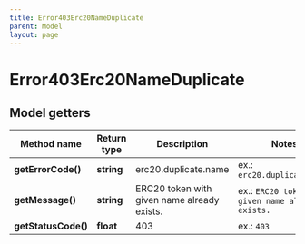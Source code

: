 ```yaml
---
title: Error403Erc20NameDuplicate
parent: Model
layout: page
---
```


# Error403Erc20NameDuplicate

## Model getters

Method name | Return type | Description | Notes
------------ | ------------- | ------------- | -------------
**getErrorCode()** | **string** | erc20.duplicate.name | ex.: `erc20.duplicate.name`
**getMessage()** | **string** | ERC20 token with given name already exists. | ex.: `ERC20 token with given name already exists.`
**getStatusCode()** | **float** | 403 | ex.: `403`

